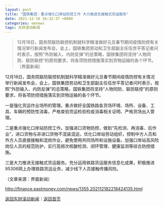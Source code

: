 ```yaml
---
layout: post
title: "国铁集团：重点强化口岸站防控工作 大力推进无接触式货运服务"
date: 2021-12-18 16:32:37 +0800
categories: emnews
tags: 东财滚动新闻
---
```

> 12月18日，国务院联防联控机制就科学精准做好元旦春节期间疫情防控有关情况举行新闻发布会，会上，国铁集团劳动和卫生部副主任伍世平答记者问时表示，按照“外防输入、内防反弹”的总策略，国铁集团将坚持“人物同防、联防联控”的原则要求，将各项防控措施落实到货物运输的各个环节。（界面新闻）

<p> 12月18日，国务院联防联控机制就科学精准做好元旦春节期间疫情防控有关情况举行新闻发布会，会上，国铁集团劳动和卫生部副主任伍世平答记者问时表示，按照“外防输入、内防反弹”的总策略，国铁集团将坚持“人物同防、联防联控”的原则要求，将各项防控措施落实到货物运输的各个环节。</p>
 <p>一是强化货运作业场所的管理。重点做好全国铁路各货场环境、场所、设备、工具、车辆的预防性消毒，严格查验货运检验检疫消毒相关证明、严格货场出入管理。</p>
 <p>二是重点强化口岸站防控工作。加强进口货物防控，做到“先检测、再消毒、后作业”，进口货物与非进口货物不混装混运，优化口岸站劳动组织，控制中方人员和外方人员直接接触和混岗作业，避免使用共同场所和设施设备。加强口岸站高风险岗位人员的规范防护，实行高频次核酸检测、闭环管理、健康监测等综合防控措施。</p>
 <p>三是大力推进无接触式货运服务。充分运用铁路货运服务信息化成果，积极推进95306网上办理铁路货运业务，减少线下人员接触传播风险。</p><p class="em_media">（文章来源：界面新闻）</p>

<http://finance.eastmoney.com/news/1355,202112182218424135.html>

[返回东财滚动新闻](//finews.withounder.com/emnews/)｜[返回首页](//finews.withounder.com/)